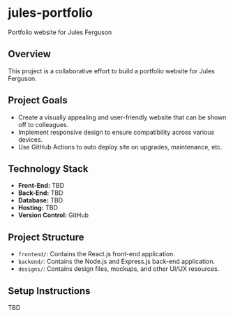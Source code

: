 # jules-portfolio
Portfolio website for Jules Ferguson

## Overview
This project is a collaborative effort to build a portfolio website for Jules Ferguson. 

## Project Goals
- Create a visually appealing and user-friendly website that can be shown off to colleagues.
- Implement responsive design to ensure compatibility across various devices.
- Use GitHub Actions to auto deploy site on upgrades, maintenance, etc.

## Technology Stack
- **Front-End:** TBD
- **Back-End:** TBD
- **Database:** TBD
- **Hosting:** TBD
- **Version Control:** GitHub

## Project Structure
- `frontend/`: Contains the React.js front-end application.
- `backend/`: Contains the Node.js and Express.js back-end application.
- `designs/`: Contains design files, mockups, and other UI/UX resources.

## Setup Instructions
TBD
